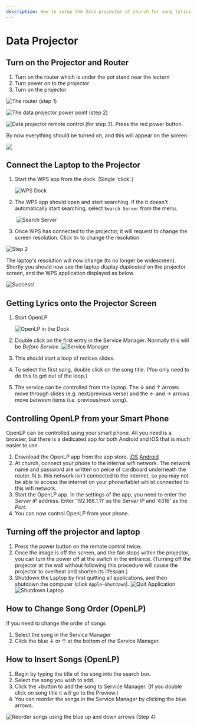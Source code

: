 ```yaml
---
description: How to setup the data projector at church for song lyrics.
---
```


# Data Projector

## Turn on the Projector and Router

1. Turn on the router which is under the pot stand near the lectern
2. Turn power on to the projector
3. Turn on the projector

![The router \(step 1\)](.gitbook/assets/router.jpg)

![The data projector power point \(step 2\)](.gitbook/assets/power-point.jpg)

![Data projector remote control \(for step 3\). Press the red power button.](.gitbook/assets/dp_remote.jpg)

By now everything should be turned on, and this will appear on the screen.

![](.gitbook/assets/boot-up-screen.jpg)

## Connect the Laptop to the Projector

1. Start the WPS app from the dock. (Single 'click'.)

    ![ WPS Dock](.gitbook/assets/dock-wps.png)

2. The WPS app should open and start searching. If the it doesn't automatically start searching, select `Search Server` from the menu.

    ​    ![Search Server](.gitbook/assets/wps-search.png)

3. Once WPS has connected to the projector, it will request to change the screen resolution. Click `Ok` to change the resolution.

![Step 2](.gitbook/assets/wps-change-resolution.png)

The laptop's resolution will now change (to no longer be widescreen). Shortly you should now see the laptop display *duplicated* on the projector screen, and the WPS application displayed as below.

![Success!](.gitbook/assets/wps-success.png)

## Getting Lyrics onto the Projector Screen

1. Start OpenLP

   ![OpenLP in the Dock](.gitbook/assets/dock-openlp.png)

2. Double click on the first entry in the Service Manager. Normally this will be *Before Service*.
  ![Service Manager](.gitbook/assets/openlp-service-manager.png)

3. This should start a loop of notices slides.

4. To select the first song, double click on the song title. \(You only need to do this to get out of the loop.\)

5. The service can be controlled from the laptop. The ↓ and ↑ arrows move through slides (e.g. next/previous verse) and the ← and → arrows move *between* items (i.e. previous/next song).

## Controlling OpenLP from your Smart Phone

OpenLP can be controlled using your smart phone. All you need is a browser, but there is a dedicated app for both Android and iOS that is much easier to use.

1. Download the OpenLP app from the app store. [iOS](https://itunes.apple.com/us/app/openlp-remote/id1096218725?mt=8) [Android](https://play.google.com/store/apps/details?id=org.openlp.android2)
2. At church, connect your phone to the internal wifi network. The network name and password are written on peice of cardboard underneath the router. N.b. this network isn't connected to the internet, so you may not be able to access the internet on your phone/tablet whilst connected to this wifi network.
3. Start the OpenLP app. In the settings of the app, you need to enter the _Server IP_ address. Enter '192.168.1.11' as the _Server IP_ and '4316' as the _Port_.
4. You can now control OpenLP from your phone.

## Turning off the projector and laptop

1. Press the power button on the remote control twice.
2. Once the image is off the screen, and the fan stops within the projector, you can turn the power off at the switch in the entrance. \(Turning off the projector at the wall without following this procedure will cause the projector to overheat and shorten its lifespan.\)
3. Shutdown the Laptop by first quitting all applications, and then shutdown the computer (click `Apple→Shutdown`).
![Quit Application](.gitbook/assets/wps-quit-menu.png)
![Shutdown Laptop](.gitbook/assets/shutdown.png)

## How to Change Song Order (OpenLP)

If you need to change the order of songs

1. Select the song in the Service Manager
2. Click the blue ↓ or ↑ at the bottom of the Service Manager.

## How to Insert Songs (OpenLP)

1. Begin by typing the title of the song into the search box.
2. Select the song you wish to add.
3. Click the +button to add the song to Service Manager. \(If you double click on song title it will go to the Preview.\)
4. You can reorder the songs in the Service Manager by clicking the blue arrows.

![Reorder songs using the blue up and down arrows \(Step 4\)](.gitbook/assets/reorder-songs.jpg)

